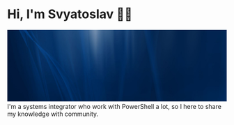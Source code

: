 # Hi, I'm Svyatoslav 👋🏻

<img src="https://raw.githubusercontent.com/svyatoslavdcode/svyatoslavdcode/main/gh-header-image-cropped.png">
I'm a systems integrator who work with PowerShell a lot, so I here to share my knowledge with community.
